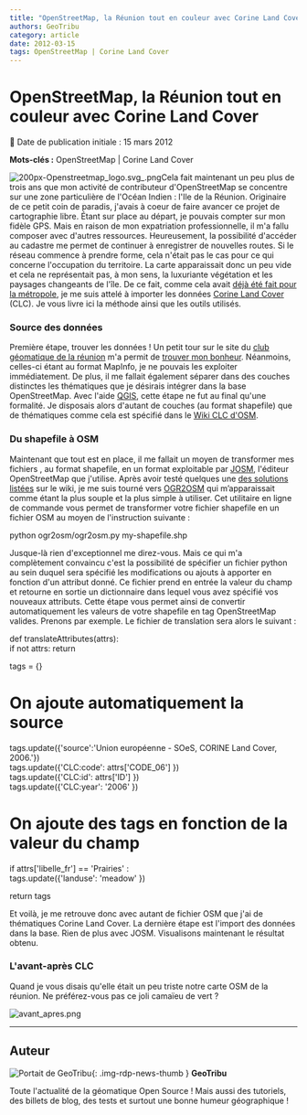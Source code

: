 ```yaml
---
title: "OpenStreetMap, la Réunion tout en couleur avec Corine Land Cover"
authors: GeoTribu
category: article
date: 2012-03-15
tags: OpenStreetMap | Corine Land Cover
---
```


# OpenStreetMap, la Réunion tout en couleur avec Corine Land Cover

:calendar: Date de publication initiale : 15 mars 2012

**Mots-clés :** OpenStreetMap | Corine Land Cover

![200px-Openstreetmap_logo.svg_.png](http://geotribu.net/sites/default/files/Tuto/img/Blog/OSM/200px-Openstreetmap_logo.svg_.png)Cela fait maintenant un peu plus de trois ans que mon activité de contributeur d'OpenStreetMap se concentre sur une zone particulière de l'Océan Indien : l'Ile de la Réunion. Originaire de ce petit coin de paradis, j'avais à coeur de faire avancer ce projet de cartographie libre. Étant sur place au départ, je pouvais compter sur mon fidèle GPS. Mais en raison de mon expatriation professionnelle, il m'a fallu composer avec d'autres ressources. Heureusement, la possibilité d'accéder au cadastre me permet de continuer à enregistrer de nouvelles routes. Si le réseau commence à prendre forme, cela n'était pas le cas pour ce qui concerne l'occupation du territoire. La carte apparaissait donc un peu vide et cela ne représentait pas, à mon sens, la luxuriante végétation et les paysages changeants de l'île. De ce fait, comme cela avait [déjà été fait pour la métropole](http://wiki.openstreetmap.org/wiki/FR:Corine_Land_Cover), je me suis attelé à importer les données [Corine Land Cover](https://fr.wikipedia.org/wiki/Corine_Land_Cover) (CLC). Je vous livre ici la méthode ainsi que les outils utilisés.

### Source des données

Première étape, trouver les données ! Un petit tour sur le site du [club géomatique de la réunion](http://clubgeomatique.agorah.com) m'a permit de [trouver mon bonheur](http://clubgeomatique.agorah.com/clubgeomatique/index.php/les-projets-reunionnais-lies-aux-sig-et-a-la-geomatique/401-corine-land-cover-reunion-2000-a-2006.html). Néanmoins, celles-ci étant au format MapInfo, je ne pouvais les exploiter immédiatement. De plus, il me fallait également séparer dans des couches distinctes les thématiques que je désirais intégrer dans la base OpenStreetMap. Avec l'aide [QGIS](https://www.qgis.org/), cette étape ne fut au final qu'une formalité. Je disposais alors d'autant de couches (au format shapefile) que de thématiques comme cela est spécifié dans le [Wiki CLC d'OSM](http://wiki.openstreetmap.org/wiki/WikiProject_France/Corine_Land_Cover/Nomenclature).

### Du shapefile à OSM

Maintenant que tout est en place, il me fallait un moyen de transformer mes fichiers , au format shapefile, en un format exploitable par [JOSM](http://josm.openstreetmap.de/), l'éditeur OpenStreetMap que j'utilise. Après avoir testé quelques une [des solutions listées](http://wiki.openstreetmap.org/wiki/Import/Shapefile#Conversion_to_osm_format) sur le wiki, je me suis tourné vers [OGR2OSM](http://wiki.openstreetmap.org/wiki/Ogr2osm) qui m’apparaissait comme étant la plus souple et la plus simple à utiliser. Cet utilitaire en ligne de commande vous permet de transformer votre fichier shapefile en un fichier OSM au moyen de l'instruction suivante :

python ogr2osm/ogr2osm.py my-shapefile.shp  

Jusque-là rien d'exceptionnel me direz-vous. Mais ce qui m'a complètement convaincu c'est la possibilité de spécifier un fichier python au sein duquel sera spécifié les modifications ou ajouts à apporter en fonction d'un attribut donné. Ce fichier prend en entrée la valeur du champ et retourne en sortie un dictionnaire dans lequel vous avez spécifié vos nouveaux attributs. Cette étape vous permet ainsi de convertir automatiquement les valeurs de votre shapefile en tag OpenStreetMap valides. Prenons par exemple. Le fichier de translation sera alors le suivant :

def translateAttributes(attrs):  
if not attrs: return

tags = {}

# On ajoute automatiquement la source  
tags.update({'source':'Union européenne - SOeS, CORINE Land Cover, 2006.'})  
tags.update({'CLC:code': attrs['CODE\_06'] })  
tags.update({'CLC:id': attrs['ID'] })  
tags.update({'CLC:year': '2006' })

# On ajoute des tags en fonction de la valeur du champ  
if attrs['libelle\_fr'] == 'Prairies' :  
tags.update({'landuse': 'meadow' })

return tags  

Et voilà, je me retrouve donc avec autant de fichier OSM que j'ai de thématiques Corine Land Cover. La dernière étape est l'import des données dans la base. Rien de plus avec JOSM. Visualisons maintenant le résultat obtenu.

### L'avant-après CLC

Quand je vous disais qu'elle était un peu triste notre carte OSM de la réunion. Ne préférez-vous pas ce joli camaïeu de vert ?

![avant_apres.png](http://geotribu.net/sites/default/files/Tuto/img/Blog/divers/avant_apres.png)

----

## Auteur

![Portait de GeoTribu](https://cdn.geotribu.fr/img/internal/charte/geotribu\_logo\_64x64.png){: .img-rdp-news-thumb }
**GeoTribu**

Toute l'actualité de la géomatique Open Source ! Mais aussi des tutoriels, des billets de blog, des tests et surtout une bonne humeur géographique !
